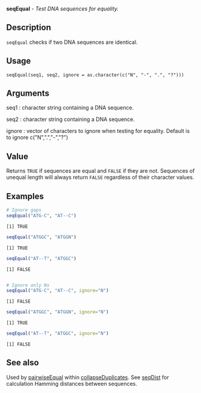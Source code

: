 **seqEqual** - *Test DNA sequences for equality.*

Description
--------------------

`seqEqual` checks if two DNA sequences are identical.


Usage
--------------------
```
seqEqual(seq1, seq2, ignore = as.character(c("N", "-", ".", "?")))
```

Arguments
-------------------

seq1
:   character string containing a DNA sequence.

seq2
:   character string containing a DNA sequence.

ignore
:   vector of characters to ignore when testing for equality.
Default is to ignore c("N",".","-","?")




Value
-------------------

Returns `TRUE` if sequences are equal and `FALSE` if they are not.
Sequences of unequal length will always return `FALSE` regardless of
their character values.



Examples
-------------------

```R
# Ignore gaps
seqEqual("ATG-C", "AT--C")

```


```
[1] TRUE

```


```R
seqEqual("ATGGC", "ATGGN")

```


```
[1] TRUE

```


```R
seqEqual("AT--T", "ATGGC")

```


```
[1] FALSE

```


```R

# Ignore only Ns
seqEqual("ATG-C", "AT--C", ignore="N")

```


```
[1] FALSE

```


```R
seqEqual("ATGGC", "ATGGN", ignore="N")

```


```
[1] TRUE

```


```R
seqEqual("AT--T", "ATGGC", ignore="N")
```


```
[1] FALSE

```



See also
-------------------

Used by [pairwiseEqual](pairwiseEqual.md) within [collapseDuplicates](collapseDuplicates.md).
See [seqDist](seqDist.md) for calculation Hamming distances between sequences.



